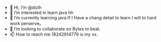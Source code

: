 - 👋 Hi, I’m @dizih
- 👀 I’m interested in learn java hh
- 🌱 I’m currently learning java If I Have a chang detail to learn I will to hard work perserve。
- 💞️ I’m looking to collaborate on Bytes to beat.
- 📫 How to reach me 18242914779 is my vx.

<!---
dizih/dizih is a ✨ special ✨ repository because its `README.md` (this file) appears on your GitHub profile.
You can click the Preview link to take a look at your changes.
--->
